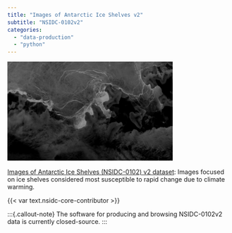 ```yaml
---
title: "Images of Antarctic Ice Shelves v2"
subtitle: "NSIDC-0102v2"
categories:
  - "data-production"
  - "python"
---
```


![Reduced-size MODIS image of Bryan Coast, 2017-06-24. NSIDC-0102](br_bryan_2017205_2010_modis_ch32.png)

[Images of Antarctic Ice Shelves (NSIDC-0102) v2 dataset](https://nsidc.org/data/nsidc-0102/versions/2):
Images focused on ice shelves considered most susceptible to rapid change due to climate
warming.

{{< var text.nsidc-core-contributor >}}

:::{.callout-note}
The software for producing and browsing NSIDC-0102v2 data is currently closed-source.
:::

